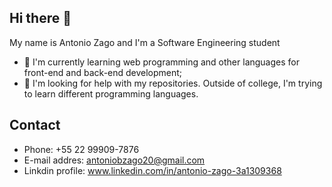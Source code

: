## Hi there 👋

My name is Antonio Zago and I'm a Software Engineering student

- 🌱 I'm currently learning web programming and other languages for front-end and back-end development;
- 🤔 I'm looking for help with my repositories. Outside of college, I'm trying to learn different programming languages.

## Contact

- Phone: +55 22 99909-7876
- E-mail addres: antoniobzago20@gmail.com
- Linkdin profile: www.linkedin.com/in/antonio-zago-3a1309368 
